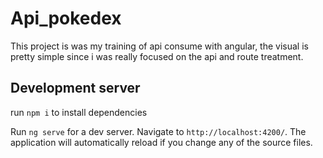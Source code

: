 # Api_pokedex

This project is was my training of api consume with angular, the visual is pretty simple since i was really focused on the api and route treatment.

## Development server

run `npm i` to install dependencies

Run `ng serve` for a dev server. Navigate to `http://localhost:4200/`. The application will automatically reload if you change any of the source files.
